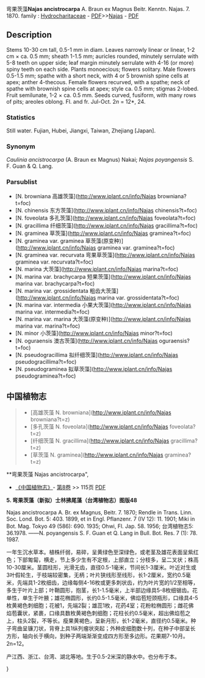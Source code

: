 弯果茨藻**Najas ancistrocarpa** A. Braun ex Magnus Beitr. Kenntn. Najas. 7. 1870.
family : [Hydrocharitaceae](http://www.iplant.cn/info/Hydrocharitaceae?t=foc) - [PDF](http://www.iplant.cn/foc/pdf/Hydrocharitaceae.pdf)>>[Najas](http://www.iplant.cn/info/Najas?t=foc) - [PDF](http://www.iplant.cn/foc/pdf/Najas.pdf)

## Description

Stems 10-30 cm tall, 0.5-1 mm in diam. Leaves narrowly linear or linear, 1-2 cm × ca. 0.5 mm; sheath 1-1.5 mm; auricles rounded, minutely serrulate with 5-8 teeth on upper side; leaf margin minutely serrulate with 4-16 (or more) spiny teeth on each side. Plants monoecious; flowers solitary. Male flowers 0.5-1.5 mm; spathe with a short neck, with 4 or 5 brownish spine cells at apex; anther 4-thecous. Female flowers recurved, with a spathe; neck of spathe with brownish spine cells at apex; style ca. 0.5 mm; stigmas 2-lobed. Fruit semilunate, 1-2 × ca. 0.5 mm. Seeds curved, fusiform, with many rows of pits; areoles oblong. Fl. and fr. Jul-Oct. 2*n* = 12*, 24.

### Statistics
Still water. Fujian, Hubei, Jiangxi, Taiwan, Zhejiang [Japan].

### Synonym
*Caulinia ancistrocarpa* (A. Braun ex Magnus) Nakai; *Najas poyangensis* S. F. Guan & Q. Lang.

### Parsublist

* [N.  browniana  高雄茨藻](http://www.iplant.cn/info/Najas browniana?t=foc)
* [N.  chinensis  东方茨藻](http://www.iplant.cn/info/Najas chinensis?t=foc)
* [N.  foveolata  多孔茨藻](http://www.iplant.cn/info/Najas foveolata?t=foc)
* [N.  gracillima  纤细茨藻](http://www.iplant.cn/info/Najas gracillima?t=foc)
* [N.  graminea  草茨藻](http://www.iplant.cn/info/Najas graminea?t=foc)
* [N.  graminea var. graminea  草茨藻(原变种)](http://www.iplant.cn/info/Najas graminea var. graminea?t=foc)
* [N.  graminea var. recurvata  弯果草茨藻](http://www.iplant.cn/info/Najas graminea var. recurvata?t=foc)
* [N.  marina  大茨藻](http://www.iplant.cn/info/Najas marina?t=foc)
* [N.  marina var. brachycarpa  短果茨藻](http://www.iplant.cn/info/Najas marina var. brachycarpa?t=foc)
* [N.  marina var. grossidentata  粗齿大茨藻](http://www.iplant.cn/info/Najas marina var. grossidentata?t=foc)
* [N.  marina var. intermedia  小果大茨藻](http://www.iplant.cn/info/Najas marina var. intermedia?t=foc)
* [N.  marina var. marina  大茨藻(原变种)](http://www.iplant.cn/info/Najas marina var. marina?t=foc)
* [N.  minor  小茨藻](http://www.iplant.cn/info/Najas minor?t=foc)
* [N.  oguraensis  澳古茨藻](http://www.iplant.cn/info/Najas oguraensis?t=foc)
* [N.  pseudogracillima  拟纤细茨藻](http://www.iplant.cn/info/Najas pseudogracillima?t=foc)
* [N.  pseudograminea  拟草茨藻](http://www.iplant.cn/info/Najas pseudograminea?t=foc)


## 中国植物志

> * [高雄茨藻  N.  browniana](http://www.iplant.cn/info/Najas browniana?t=z)
> * [多孔茨藻  N.  foveolata](http://www.iplant.cn/info/Najas foveolata?t=z)
> * [纤细茨藻  N.  gracillima](http://www.iplant.cn/info/Najas gracillima?t=z)
> * [草茨藻  N.  graminea](http://www.iplant.cn/info/Najas graminea?t=z)


**弯果茨藻 Najas ancistrocarpa",

* [《中国植物志》](http://www.iplant.cn/frps)- [第8卷](http://www.iplant.cn/frps/vol/8) >> 115页 [PDF](http://www.iplant.cn/frps/pdf/8/115a.pdf)


**5. 弯果茨藻（新拟）士林拂尾藻（台湾植物志）图版48**

Najas ancistrocarpa A. Br. ex Magnus, Beitr. 7. 1870; Rendle in Trans. Linn. Soc. Lond. Bot. 5: 403. 1899, et in Engl. Pflanzenr. 7 (IV 12): 11. 1901; Miki in Bot. Mag. Tokyo 49 (586): 690. 1935; Ohwi, Fl. Jap. 58. 1956; 台湾植物志5: 36.1978. ——N. poyangensis S. F. Guan et Q. Lang in Bull. Bot. Res. 7 (1): 78. 1987.

一年生沉水草本。植株纤弱，易碎，呈黄绿色至深绿色，或老茎及雄花表面呈紫红色；下部匍匐，横走，节上多少生有不定根，上部直立；分枝多，呈二叉状；株高10-30厘米。茎圆柱形，光滑无齿，直径0.5-1毫米，节间长1-3厘米。叶近对生或3叶假轮生，于枝端较密集，无柄；叶片狭线形至线形，长1-2厘米，宽约0.5毫米，先端具1-2枚细齿，边缘每侧4-16枚或更多刺状齿，约为叶片宽的1/2至相等，多生于叶片上部；叶鞘圆形，抱茎，长1-1.5毫米，上半部边缘具5-8枚细锯齿。花单性，单生于叶腋；雄花椭圆形，长约0.5-1.5毫米，佛焰苞短颈瓶形，口缘具4-5枚黄褐色刺细胞；花被1，先端2裂；雄蕊1枚，花药4室；花粉粒椭圆形；雌花佛焰苞囊状，紧裹，口缘具数枚黄褐色刺细胞；花柱长约0.5毫米，超出佛焰苞之上，柱头2裂，不等长。瘦果黄褐色，呈新月形，长1-2毫米，直径约0.5毫米。种子弯曲呈镰刀状，背脊上具1纵列瘤状突起；外种皮细胞数十列，在种子中部呈长方形，轴向长于横向，到种子两端渐渐变成四方形至多边形。花果期7-10月。2n=12。

产江西、浙江、台湾、湖北等地。生于0.5-2米深的静水中。也分布于本。

}